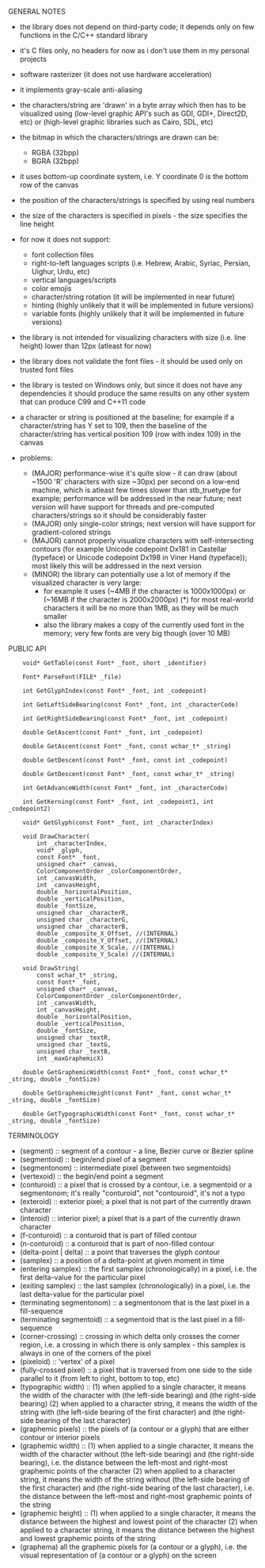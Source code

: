 GENERAL NOTES
    
  - the library does not depend on third-party code; it depends only on few functions in the C/C++ standard library

  - it's C files only, no headers for now as i don't use them in my personal projects 

  - software rasterizer (it does not use hardware acceleration) 

  - it implements gray-scale anti-aliasing

  - the characters/string are 'drawn' in a byte array which then has to be visualized using (low-level graphic API's
    such as GDI, GDI+, Direct2D, etc) or (high-level graphic libraries such as Cairo, SDL, etc)

  - the bitmap in which the characters/strings are drawn can be:
    - RGBA (32bpp)
    - BGRA (32bpp)

  - it uses bottom-up coordinate system, i.e. Y coordinate 0 is the bottom row of the canvas

  - the position of the characters/strings is specified by using real numbers

  - the size of the characters is specified in pixels - the size specifies the line height

  - for now it does not support:
    - font collection files
    - right-to-left languages scripts (i.e. Hebrew, Arabic, Syriac, Persian, Uighur, Urdu, etc)
    - vertical languages/scripts
    - color emojis
    - character/string rotation (it will be implemented in near future)
    - hinting (highly unlikely that it will be implemented in future versions)
    - variable fonts (highly unlikely that it will be implemented in future versions)

  - the library is not intended for visualizing characters with size (i.e. line height) lower than 12px (atleast for now)

  - the library does not validate the font files - it should be used only on trusted font files

  - the library is tested on Windows only, but since it does not have any dependencies it should produce the same results
     on any other system that can produce C99 and C++11 code 

  - a character or string is positioned at the baseline; for example if a character/string has Y set to 109, then the baseline of
    the character/string has vertical position 109 (row with index 109) in the canvas

  - problems:
    - (MAJOR) performance-wise it's quite slow - it can draw (about ~1500 'R' characters with size ~30px) per second on а low-end machine,
          which is atleast few times slower than stb_truetype for example; performance will be addressed in the near future;
          next version will have support for threads and pre-computed characters/strings so it should be considerably faster
    - (MAJOR) only single-color strings; next version will have support for gradient-colored strings
    - (MAJOR) cannot properly visualize characters with self-intersecting contours (for example Unicode codepoint Dx181 in Castellar (typeface) or
      Unicode codepoint Dx198 in Viner Hand (typeface)); most likely this will be addressed in the next version
    - (MINOR) the library can potentially use a lot of memory if the visualized character is very large:
      - for example it uses (~4MB if the character is 1000x1000px) or (~16MB if the character is 2000x2000px)
        (*) for most real-world characters it will be no more than 1MB, as they will be much smaller
      - also the library makes a copy of the currently used font in the memory; very few fonts are very big though (over 10 MB)

PUBLIC API

        void* GetTable(const Font* _font, short _identifier)
        
        Font* ParseFont(FILE* _file)
        
        int GetGlyphIndex(const Font* _font, int _codepoint)
        
        int GetLeftSideBearing(const Font* _font, int _characterCode)
        
        int GetRightSideBearing(const Font* _font, int _codepoint)
        
        double GetAscent(const Font* _font, int _codepoint)
        
        double GetAscent(const Font* _font, const wchar_t* _string)
        
        double GetDescent(const Font* _font, const int _codepoint)
        
        double GetDescent(const Font* _font, const wchar_t* _string)
        
        int GetAdvanceWidth(const Font* _font, int _characterCode)
        
        int GetKerning(const Font* _font, int _codepoint1, int _codepoint2)

        void* GetGlyph(const Font* _font, int _characterIndex)

        void DrawCharacter(
            int _characterIndex,
            void* _glyph,
            const Font* _font,
            unsigned char* _canvas,
            ColorComponentOrder _colorComponentOrder,
            int _canvasWidth,
            int _canvasHeight,
            double _horizontalPosition,
            double _verticalPosition,
            double _fontSize,
            unsigned char _characterR,
            unsigned char _characterG,
            unsigned char _characterB,
            double _composite_X_Offset, //(INTERNAL)
            double _composite_Y_Offset, //(INTERNAL)
            double _composite_X_Scale, //(INTERNAL)
            double _composite_Y_Scale) //(INTERNAL)

        void DrawString(
            const wchar_t* _string,
            const Font* _font,
            unsigned char* _canvas,
            ColorComponentOrder _colorComponentOrder,
            int _canvasWidth,
            int _canvasHeight,
            double _horizontalPosition,
            double _verticalPosition,
            double _fontSize,
            unsigned char _textR,
            unsigned char _textG,
            unsigned char _textB,
            int _maxGraphemicX)

        double GetGraphemicWidth(const Font* _font, const wchar_t* _string, double _fontSize)
   
        double GetGraphemicHeight(const Font* _font, const wchar_t* _string, double _fontSize)

        double GetTypographicWidth(const Font* _font, const wchar_t* _string, double _fontSize)
   
TERMINOLOGY 

   - (segment) :: segment of a contour - a line, Bezier curve or Bezier spline
   - (segmentoid) :: begin/end pixel of a segment
   - (segmentonom) :: intermediate pixel (between two segmentoids)
   - (vertexoid) :: the begin/end point a segment
   - (conturoid) :: a pixel that is crossed by a contour, i.e. a segmentoid or a segmentonom; it's really "conturoid", not "contouroid", it's not a typo
   - (exteroid) :: exterior pixel; a pixel that is not part of the currently drawn character
   - (interoid) :: interior pixel; a pixel that is a part of the currently drawn character
   - (f-conturoid) :: a conturoid that is part of filled contour
   - (n-conturoid) :: a conturoid that is part of non-filled contour
   - (delta-point | delta) :: a point that traverses the glyph contour
   - (samplex) :: a position of a delta-point at given moment in time
   - (entering samplex) :: the first samplex (chronologically) in a pixel, i.e. the first delta-value for the particular pixel
   - (exiting samplex) :: the last samplex (chronologically) in a pixel, i.e. the last delta-value for the particular pixel
   - (terminating segmentonom) :: a segmentonom that is the last pixel in a fill-sequence
   - (terminating segmentoid) :: a segmentoid that is the last pixel in a fill-sequence
   - (corner-crossing) :: crossing in which delta only crosses the corner region, i.e. a crossing in which there is only samplex -
       this samplex is always in one of the corners of the pixel
   - (pixeloid) :: 'vertex' of a pixel 
   - (fully-crossed pixel) :: a pixel that is traversed from one side to the side parallel to it (from left to right, bottom to top, etc)
   - (typographic width) ::
       (1) when applied to a single character, it means the width of the character with (the left-side bearing) and (the right-side bearing)
       (2) when applied to a character string, it means the width of the string with (the left-side bearing of the first character)
           and (the right-side bearing of the last character)
   - (graphemic pixels) :: the pixels of (a contour or a glyph) that are either contour or interior pixels
   - (graphemic width) ::
       (1) when applied to a single character, it means the width of the character without (the left-side bearing) and (the right-side bearing),
           i.e. the distance between the left-most and right-most graphemic points of the character
       (2) when applied to a character string, it means the width of the string without (the left-side bearing of the first character)
           and (the right-side bearing of the last character), i.e. the distance between the left-most and right-most graphemic points of the string
   - (graphemic height) ::
       (1) when applied to a single character, it means the distance between the highest and lowest point of the character
       (2) when applied to a character string, it means the distance between the highest and lowest graphemic points of the string
   - (graphema) all the graphemic pixels for (a contour or a glyph), i.e. the visual representation of (a contour or a glyph) on the screen


